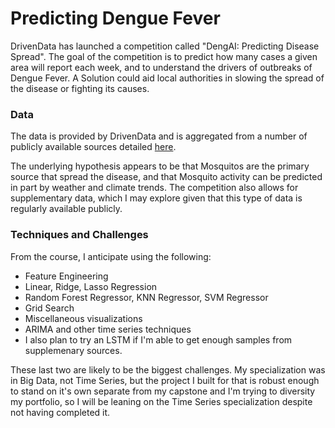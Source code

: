 # Predicting Dengue Fever

DrivenData has launched a competition called "DengAI: Predicting Disease Spread". The goal of the competition is to predict how many cases a given area will report each week, and to understand the drivers of outbreaks of Dengue Fever. A Solution could aid local authorities in slowing the spread of the disease or fighting its causes.

### Data
The data is provided by DrivenData and is aggregated from a number of publicly available sources detailed [here](https://www.drivendata.org/competitions/44/dengai-predicting-disease-spread/page/82/). 

The underlying hypothesis appears to be that Mosquitos are the primary source that spread the disease, and that Mosquito activity can be predicted in part by weather and climate trends. The competition also allows for supplementary data, which I may explore given that this type of data is regularly available publicly.

### Techniques and Challenges

From the course, I anticipate using the following:

- Feature Engineering
- Linear, Ridge, Lasso Regression
- Random Forest Regressor, KNN Regressor, SVM Regressor
- Grid Search
- Miscellaneous visualizations
- ARIMA and other time series techniques
- I also plan to try an LSTM if I'm able to get enough samples from supplemenary sources.

These last two are likely to be the biggest challenges. My specialization was in Big Data, not Time Series, but the project I built for that is robust enough to stand on it's own separate from my capstone and I'm trying to diversity my portfolio, so I will be leaning on the Time Series specialization despite not having completed it.

